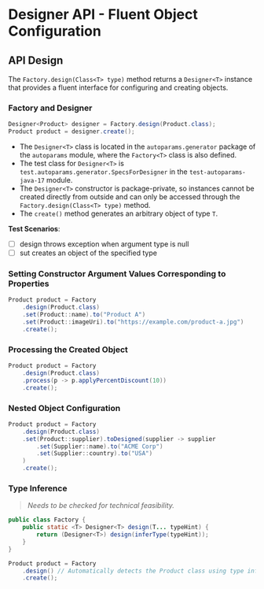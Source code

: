 # Designer API - Fluent Object Configuration

## API Design

The `Factory.design(Class<T> type)` method returns a `Designer<T>` instance that provides a fluent interface for configuring and creating objects.

### Factory and Designer<T>

```java
Designer<Product> designer = Factory.design(Product.class);
Product product = designer.create();
```

- The `Designer<T>` class is located in the `autoparams.generator` package of the `autoparams` module, where the `Factory<T>` class is also defined.
- The test class for `Designer<T>` is `test.autoparams.generator.SpecsForDesigner` in the `test-autoparams-java-17` module.
- The `Designer<T>` constructor is package-private, so instances cannot be created directly from outside and can only be accessed through the `Factory.design(Class<T> type)` method.
- The `create()` method generates an arbitrary object of type `T`.

**Test Scenarios**:

- [ ] design throws exception when argument type is null
- [ ] sut creates an object of the specified type

### Setting Constructor Argument Values Corresponding to Properties

```java
Product product = Factory
    .design(Product.class)
    .set(Product::name).to("Product A")
    .set(Product::imageUri).to("https://example.com/product-a.jpg")
    .create();
```

### Processing the Created Object

```java
Product product = Factory
    .design(Product.class)
    .process(p -> p.applyPercentDiscount(10))
    .create();
```

### <WIP> Nested Object Configuration

```java
Product product = Factory
    .design(Product.class)
    .set(Product::supplier).toDesigned(supplier -> supplier
        .set(Supplier::name).to("ACME Corp")
        .set(Supplier::country).to("USA")
    )
    .create();
```

### <WIP> Type Inference

> *Needs to be checked for technical feasibility.*

```java
public class Factory {
    public static <T> Designer<T> design(T... typeHint) {
        return (Designer<T>) design(inferType(typeHint));
    }
}
```

```java
Product product = Factory
    .design() // Automatically detects the Product class using type inference
    .create();
```

